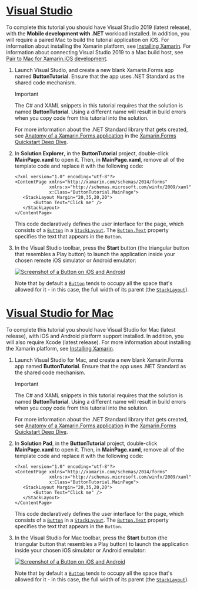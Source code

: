 # [Visual Studio](#tab/vswin)

To complete this tutorial you should have Visual Studio 2019 (latest release), with the **Mobile development with .NET** workload installed. In addition, you will require a paired Mac to build the tutorial application on iOS. For information about installing the Xamarin platform, see [Installing Xamarin](~/get-started/installation/index.md). For information about connecting Visual Studio 2019 to a Mac build host, see [Pair to Mac for Xamarin.iOS development](~/ios/get-started/installation/windows/connecting-to-mac/index.md).

1. Launch Visual Studio, and create a new blank Xamarin.Forms app named **ButtonTutorial**. Ensure that the app uses .NET Standard as the shared code mechanism.

    > [!IMPORTANT]
    > The C# and XAML snippets in this tutorial requires that the solution is named **ButtonTutorial**. Using a different name will result in build errors when you copy code from this tutorial into the solution.

    For more information about the .NET Standard library that gets created, see [Anatomy of a Xamarin.Forms application](~/get-started/first-app/index.md) in the [Xamarin.Forms Quickstart Deep Dive](~/get-started/first-app/index.md).

1. In **Solution Explorer**, in the **ButtonTutorial** project, double-click **MainPage.xaml** to open it. Then, in **MainPage.xaml**, remove all of the template code and replace it with the following code:

    ```xaml
    <?xml version="1.0" encoding="utf-8"?>    
    <ContentPage xmlns="http://xamarin.com/schemas/2014/forms"
                 xmlns:x="http://schemas.microsoft.com/winfx/2009/xaml"
                 x:Class="ButtonTutorial.MainPage">
       <StackLayout Margin="20,35,20,20">
           <Button Text="Click me" />
       </StackLayout>
    </ContentPage>
    ```

    This code declaratively defines the user interface for the page, which consists of a [`Button`](xref:Xamarin.Forms.Button) in a [`StackLayout`](xref:Xamarin.Forms.StackLayout). The [`Button.Text`](xref:Xamarin.Forms.Button.Text) property specifies the text that appears in the `Button`.

1. In the Visual Studio toolbar, press the **Start** button (the triangular button that resembles a Play button) to launch the application inside your chosen remote iOS simulator or Android emulator:

    [![Screenshot of a Button on iOS and Android](../images/create-button.png "Button containing text")](../images/create-button-large.png#lightbox "Button containing text")

    Note that by default a [`Button`](xref:Xamarin.Forms.Button) tends to occupy all the space that's allowed for it - in this case, the full width of its parent (the [`StackLayout`](xref:Xamarin.Forms.StackLayout)).

# [Visual Studio for Mac](#tab/vsmac)

To complete this tutorial you should have Visual Studio for Mac (latest release), with iOS and Android platform support installed. In addition, you will also require Xcode (latest release). For more information about installing the Xamarin platform, see [Installing Xamarin](~/get-started/installation/index.md).

1. Launch Visual Studio for Mac, and create a new blank Xamarin.Forms app named **ButtonTutorial**. Ensure that the app uses .NET Standard as the shared code mechanism.

    > [!IMPORTANT]
    > The C# and XAML snippets in this tutorial requires that the solution is named **ButtonTutorial**. Using a different name will result in build errors when you copy code from this tutorial into the solution.

    For more information about the .NET Standard library that gets created, see [Anatomy of a Xamarin.Forms application](~/get-started/first-app/index.md) in the [Xamarin.Forms Quickstart Deep Dive](~/get-started/first-app/index.md).

1. In **Solution Pad**, in the **ButtonTutorial** project, double-click **MainPage.xaml** to open it. Then, in **MainPage.xaml**, remove all of the template code and replace it with the following code:

    ```xaml
    <?xml version="1.0" encoding="utf-8"?>
    <ContentPage xmlns="http://xamarin.com/schemas/2014/forms"
                 xmlns:x="http://schemas.microsoft.com/winfx/2009/xaml"
                 x:Class="ButtonTutorial.MainPage">
       <StackLayout Margin="20,35,20,20">
           <Button Text="Click me" />
       </StackLayout>
    </ContentPage>
    ```

    This code declaratively defines the user interface for the page, which consists of a [`Button`](xref:Xamarin.Forms.Button) in a [`StackLayout`](xref:Xamarin.Forms.StackLayout). The [`Button.Text`](xref:Xamarin.Forms.Button.Text) property specifies the text that appears in the `Button`.

1. In the Visual Studio for Mac toolbar, press the **Start** button (the triangular button that resembles a Play button) to launch the application inside your chosen iOS simulator or Android emulator:

    [![Screenshot of a Button on iOS and Android](../images/create-button.png "Button containing text")](../images/create-button-large.png#lightbox "Button containing text")

    Note that by default a [`Button`](xref:Xamarin.Forms.Button) tends to occupy all the space that's allowed for it - in this case, the full width of its parent (the [`StackLayout`](xref:Xamarin.Forms.StackLayout)).
